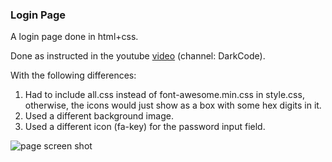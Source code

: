 ### Login Page

A login page done in html+css.

Done as instructed in the youtube [video](https://www.youtube.com/watch?v=ooc6f1w6Mzg) (channel: DarkCode).

With the following differences:
1. Had to include all.css instead of font-awesome.min.css in style.css, otherwise, the icons would just show as a box with some hex digits in it.
2. Used a different background image.
3. Used a different icon (fa-key) for the password input field.

![page screen shot](https://github.com/amol9/login-page/raw/master/screenshot.png)